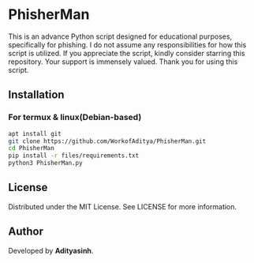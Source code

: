 # PhisherMan
This is an advance Python script designed for educational purposes, specifically for phishing.
I do not assume any responsibilities for how this script is utilized.
If you appreciate the script, kindly consider starring this repository.
Your support is immensely valued. Thank you for using this script.
## Installation 
### For termux & linux(Debian-based)
```bash
apt install git
git clone https://github.com/WorkofAditya/PhisherMan.git
cd PhisherMan
pip install -r files/requirements.txt
python3 PhisherMan.py 
```
## License
Distributed under the MIT License. See LICENSE for more information.

## Author
Developed by **Adityasinh**.

